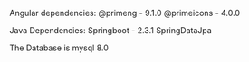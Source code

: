 Angular dependencies:
@primeng - 9.1.0
@primeicons - 4.0.0

Java Dependencies:
Springboot - 2.3.1
SpringDataJpa


The Database is mysql 8.0


